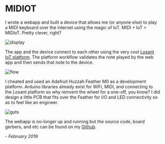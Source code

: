 # MIDIOT

I wrote a webapp and built a device that allows me (or anyone else) to play a MIDI keyboard over the internet using the magic of IoT. MIDI + IoT = MIDIoT. Pretty clever, right? 

![display][display]

The app and the device connect to each other using the very cool [Losant IoT platform](https://www.losant.com/iot-platform). The platform workflow validates the note played by the web app and then sends that note to the device. 

![flow][flow]

I cheated and used an Adafruit Huzzah Feather M0 as a development platform. Arduino libraries already exist for WiFi, MIDI, and connecting to the Losant platform so why reinvent the wheel for a one-off, you know? I did design a little PCB that fits over the Feather for I/O and LED connectivity so as to feel like an engineer. 

![guts][guts]

The webapp is no-longer up and running but the source code, board gerbers, and etc can be found on my [Github](https:\/\/github.com\/bruthaearl\/midiot).

*- February 2019*

[display]: assets/projects/midiot/display.jpg "Final product"
[guts]: assets/projects/midiot/guts.jpg "Gut shot"
[flow]: assets/projects/midiot/flow.png "Losant Flow"